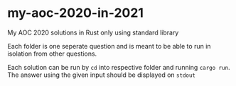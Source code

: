 # my-aoc-2020-in-2021
My AOC 2020 solutions in Rust only using standard library

Each folder is one seperate question and is meant to be able to run in isolation from other questions.

Each solution can be run by `cd` into respective folder and running `cargo run`. The answer using the given input should be displayed on `stdout`
